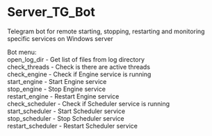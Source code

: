 # Server_TG_Bot
Telegram bot for remote starting, stopping, restarting and monitoring specific services on Windows server  
  
Bot menu:  
open_log_dir - Get list of files from log directory  
check_threads - Check is there are active threads  
check_engine - Check if Engine service is running  
start_engine - Start Engine service  
stop_engine - Stop Engine service  
restart_engine - Restart Engine service  
check_scheduler - Check if Scheduler service is running  
start_scheduler -  Start Scheduler service  
stop_scheduler - Stop Scheduler service  
restart_scheduler - Restart Scheduler service  
